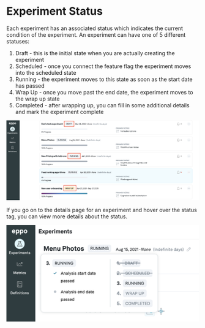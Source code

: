 # Experiment Status

Each experiment has an associated status which indicates the current condition of the experiment. An experiment can have one of 5 different statuses:
1. Draft - this is the initial state when you are actually creating the experiment
2. Scheduled - once you connect the feature flag the experiment moves into the scheduled state
3. Running - the experiment moves to this state as soon as the start date has passed
4. Wrap Up - once you move past the end date, the experiment moves to the wrap up state
5. Completed - after wrapping up, you can fill in some additional details and mark the experiment complete

![Status](../../static/img/measuring-experiments/status.png)

If you go on to the details page for an experiment and hover over the status tag, you can view more details about the status.

![Status details](../../static/img/measuring-experiments/status-details.png)

